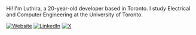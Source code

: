 Hi! I'm Luthira, a 20-year-old developer based in Toronto. I study Electrical and Computer Engineering at the University of Toronto.

[![Website](https://img.shields.io/badge/WEBSITE-000?style=for-the-badge)](https://deepudocs.vercel.app)
[![LinkedIn](https://img.shields.io/badge/LINKEDIN-000?style=for-the-badge&logo=linkedin&logoColor=white)](https://linkedin.com/in/luthira)
[![X](https://img.shields.io/badge/X-000?style=for-the-badge&logo=x&logoColor=white)](https://x.com/luthiraabeykoon)
